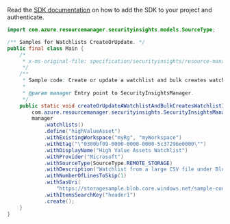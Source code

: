 Read the [SDK documentation](https://github.com/Azure/azure-sdk-for-java/blob/azure-resourcemanager-securityinsights_1.0.0-beta.3/sdk/securityinsights/azure-resourcemanager-securityinsights/README.md) on how to add the SDK to your project and authenticate.

```java
import com.azure.resourcemanager.securityinsights.models.SourceType;

/** Samples for Watchlists CreateOrUpdate. */
public final class Main {
    /*
     * x-ms-original-file: specification/securityinsights/resource-manager/Microsoft.SecurityInsights/preview/2022-01-01-preview/examples/watchlists/CreateWatchlistAndWatchlistItemsFromSasUri.json
     */
    /**
     * Sample code: Create or update a watchlist and bulk creates watchlist items from SAL URI.
     *
     * @param manager Entry point to SecurityInsightsManager.
     */
    public static void createOrUpdateAWatchlistAndBulkCreatesWatchlistItemsFromSALURI(
        com.azure.resourcemanager.securityinsights.SecurityInsightsManager manager) {
        manager
            .watchlists()
            .define("highValueAsset")
            .withExistingWorkspace("myRg", "myWorkspace")
            .withEtag("\"0300bf09-0000-0000-0000-5c37296e0000\"")
            .withDisplayName("High Value Assets Watchlist")
            .withProvider("Microsoft")
            .withSourceType(SourceType.REMOTE_STORAGE)
            .withDescription("Watchlist from a large CSV file under Blob storage")
            .withNumberOfLinesToSkip(1)
            .withSasUri(
                "https://storagesample.blob.core.windows.net/sample-contaier/sampleBlob.csv?sp=r&st=2021-09-24T01:15:52Z&se=2021-10-01T09:15:52Z&spr=https&sv=2020-08-04&sr=b&sig=HRRRMc43ZJz634eBc402X%2FFPxam5sZVPSkLOY14baEd%4Z")
            .withItemsSearchKey("header1")
            .create();
    }
}
```

